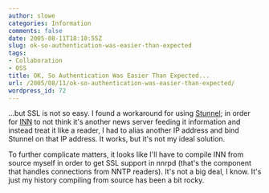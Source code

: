 ```yaml
---
author: slowe
categories: Information
comments: false
date: 2005-08-11T18:10:55Z
slug: ok-so-authentication-was-easier-than-expected
tags:
- Collaboration
- OSS
title: OK, So Authentication Was Easier Than Expected...
url: /2005/08/11/ok-so-authentication-was-easier-than-expected/
wordpress_id: 72
---
```


...but SSL is not so easy. I found a workaround for using [Stunnel](http://stunnel.mirt.net/index.html); in order for [INN](http://www.isc.org/products/INN/) to not think it's another news server feeding it information and instead treat it like a reader, I had to alias another IP address and bind Stunnel on that IP address. It works, but it's not my ideal solution.

To further complicate matters, it looks like I'll have to compile INN from source myself in order to get SSL support in nnrpd (that's the component that handles connections from NNTP readers). It's not a big deal, I know. It's just my history compiling from source has been a bit rocky.
